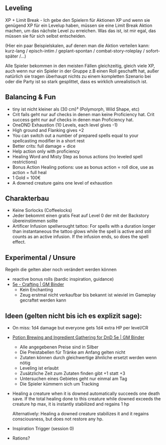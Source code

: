 
## Leveling

XP + Limit Break - Ich gebe den Spielern für Aktionen XP und wenn sie genügend XP für ein Levelup haben, müssen sie eine Limit Break Aktion machen, um das nächste Level zu erreichen. Was das ist, ist mir egal, das müssen sie für sich selbst entscheiden.

(Hier ein paar Beispielskalen, auf denen man die Aktion verteilen kann: kurz-lang / episch-intim / geplant-spontan / combat-story-roleplay / sofort-später /…)

Alle Spieler bekommen in den meisten Fällen gleichzeitig, gleich viele XP, auch wenn nur ein Spieler in der Gruppe z.B einen Roll geschafft hat, außer natürlich sie tragen überhaupt nichts zu einem kompletten Szenario bei oder die Party ist so stark gesplittet, dass es wirklich unrealistisch ist.

  

## Balancing & Fun

- tiny ist nicht kleiner als (30 cm)³ (Polymorph, Wild Shape, etc)
- Crit fails geht nur auf checks in denen man keine Proficiency hat. Crit success geht nur auf checks in denen man Proficiency hat.
- OneDND Exhaustion (10 Levels, each level gives -1)
- High ground and Flanking gives +2
- You can switch out a number of prepared spells equal to your spellcasting modifier in a short rest
- Better crits: full damage + dice 
- Help action only with proficiency 
- Healing Word and Misty Step as bonus actions (no leveled spell restrictions)
- Bonus Action Healing potions: use as bonus action = roll dice, use as action = full heal
- 1 Gold = 100€
- A downed creature gains one level of exhaustion

## Charakterbau

- Keine Sorlocks (Coffeelocks)
- Jeder bekommt einen gratis Feat auf Level 0 der mit der Backstory übereinstimmen sollte
- Artificer Infusion spellwrought tattoo: For spells with a duration longer than instantaneous the tattoo glows while the spell is active and still counts as an active infusion. If the infusion ends, so does the spell effect.

  

## Experimental / Unsure
Regeln die gelten aber noch verändert werden können

- reactive bonus rolls (bardic inspiration, guidance)
- [5e - Crafting | GM Binder](https://www.gmbinder.com/share/-LmaScNJZakjqNPScSO4)
	- Kein Enchanting
	- Zeug erstmal nicht verkaufbar bis bekannt ist wieviel im Gameplay gecraftet werden kann

  
  

## Ideen (gelten nicht bis ich es explizit sage):

- On miss: 1d4 damage but everyone gets 1d4 extra HP per level/CR

- [Potion Brewing and Ingredient Gathering for DnD 5e | GM Binder](https://www.gmbinder.com/share/-MNG6P6I8-1tJM3aroaV)

	- Alle angegebenen Preise sind in Silber
	- Die Preistabellen für Tränke am Anfang gelten nicht
	- Zutaten können durch gleichwertige ähnliche ersetzt werden wenn nötig
	- Leveling ist erlaubt
	- Zusätzliche Zeit zum Zutaten finden gibt +1 statt +3
	- Untersuchen eines Gebietes geht nur einmal am Tag
	- Die Spieler kümmern sich um Tracking

- Healing a creature when it is downed automatically succeeds one death save. If the total healing done to this creature while downed exceeds the creature hp max, it is instantly stabilized and regains 1 hp

	Alternatively: Healing a downed creature stabilizes it and it regains consciousness, but does not restore any hp.

- Inspiration Trigger (session 0)
- Rations?